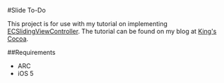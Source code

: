 #Slide To-Do

This project is for use with my tutorial on implementing [ECSlidingViewController](https://github.com/edgecase/ECSlidingViewController). The tutorial can be found on my blog at [King's Cocoa](http://kingscocoa.com/2013/04/20/ios-slide-out-navigation-tutorial/).

##Requirements

* ARC
* iOS 5